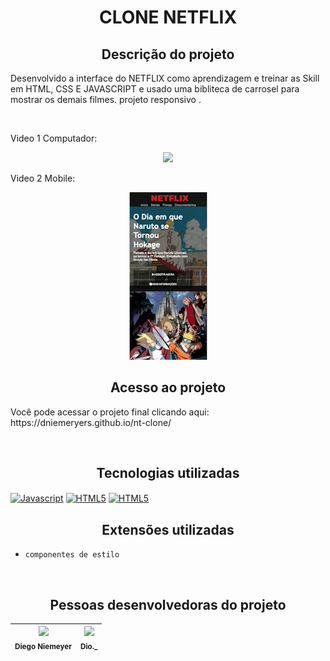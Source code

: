 <h1 align="center"> CLONE NETFLIX </h1>

<h2 align="center">Descrição do projeto </h2>
<p>Desenvolvido a interface do NETFLIX como aprendizagem e treinar as Skill em HTML, CSS E JAVASCRIPT e usado uma bibliteca de carrosel para mostrar os demais filmes. projeto responsivo .</p>

<br>

<p>Video 1 Computador: </p>
<p align="center"> <img src="img/pc.gif">


<p>Video 2 Mobile: </p>
<p align="center"> <img src="img/mobile.gif">



<br>

<h2 align="center"> Acesso ao projeto </h2>
<p> Você pode acessar o projeto final clicando aqui: https://dniemeryers.github.io/nt-clone/ </p>
<br>
<h2 align="center"> Tecnologias utilizadas </h2>

<p align="esquerda">
<a href="https://developer.mozilla.org/en-US/docs/Web/JavaScript" target="_blank" rel="noreferrer"><img align="center" src="https:// raw.githubusercontent.com/danielcranney/readme-generator/main/public/icons/skills/javascript-colored.svg" height="50" width="50" alt="Javascript" /></a>
<a href="https://developer.mozilla.org/en-US/docs/Glossary/HTML5" target="_blank" rel="noreferrer"><img align="center" src="https:// raw.githubusercontent.com/danielcranney/readme-generator/main/public/icons/skills/html5-colored.svg" height="50" width="50" alt="HTML5" /></a>
<a href="https://developer.mozilla.org/en-US/docs/Glossary/HTML5" target="_blank" rel="noreferrer"><img align="center" src="https:// raw.githubusercontent.com/danielcranney/readme-generator/main/public/icons/skills/css3-colored.svg" height="50" width="50" alt="HTML5" /></a>
</p>

<h2 align="center"> Extensões utilizadas </h2>

-  ``componentes de estilo``

<br>
<h2 align="center"> Pessoas desenvolvedoras do projeto </h2>


| <img src="https://avatars.githubusercontent.com/u/102764313?s=400&u=047422d2a39301a63cf43bd6e961046c7ae76e0e&v=4" width=115><br><sub>Diego Niemeyer</sub> | <img src="https://guiadeti.com.br/wp-content/uploads/2022/01/guia-cursos-dio.png" width=115><br><sub>Dio._</sub> |
| :---: | :---: |
